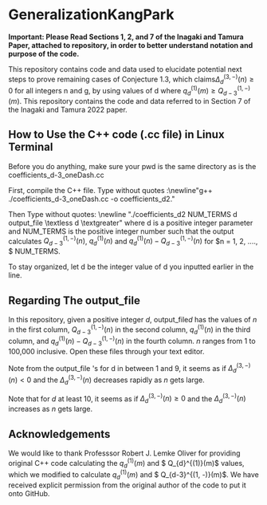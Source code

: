 # GeneralizationKangPark

**Important: Please Read Sections 1, 2, and 7 of the Inagaki and Tamura Paper, attached to repository, in order to better understand notation and purpose of the code.**

This repository contains code and data used to elucidate potential next steps to prove remaining cases of Conjecture 1.3, which claims$\Delta_{d}^{(3, -)}(n) \geq 0$ for all integers n and g, by using values of d where $q_d^{(1)}(m) \geq Q_{d-3}^{(1, -)}(m)$. This repository contains the code and data referred to in Section 7 of the Inagaki and Tamura 2022 paper.

## How to Use the C++ code (.cc file) in Linux Terminal

Before you do anything, make sure your pwd is the same directory as is the coefficients\_d\-3\_oneDash.cc

First, compile the C++ file. Type without quotes :\newline"g++ ./coefficients\_d\-3\_oneDash.cc \-o coefficients\_d2."


Then Type without quotes: \newline "./coefficients\_d2 NUM\_TERMS d output\_file \textless d \textgreater" where d is a positive integer parameter and NUM\_TERMS is the positive integer number such that the output calculates $Q_{d-3}^{(1, -)}(n)$, $q_{d}^{(1)}(n)$ and $q_{d}^{(1)}(n) - Q_{d-3}^{(1, -)}(n)$ for $n = 1, 2, ...., $ NUM\_TERMS.

To stay organized, let d be the integer value of d you inputted earlier in the line.

## Regarding The output\_file

In this repository, given a positive integer $d$, output\_file$d$ has the values of $n$ in the first column,
  $Q_{d-3}^{(1, -)}(n)$ in the second column, $q_d^{(1)}(n)$ in the third column, and $q^{(1)}_d(n) - Q_{d-3}^{(1, -)}(n)$ in the fourth column. $n$ ranges from 1 to 100,000 inclusive. Open these files through your text editor.
  
  Note from the output\_file 's  for d
 in between 1 and 9, it seems as if 
  $\Delta^{(3,-)}_d(n) < 0$ and the $\Delta^{(3,-)}_d(n)$ decreases rapidly as $n$ gets large.

  Note that for $d$ at least 10,
  it seems as if $\Delta^{(3,-)}_d(n) \geq 0$ and the $\Delta^{(3,-)}_d(n)$ increases as $n$ gets large.
  
 ## Acknowledgements
  
  We would like to thank Professsor Robert J. Lemke Oliver for providing original C++ code calculating the $q_d^{(1)}(m)$ and $ Q_{d}^{(1)}(m)$ values, which we modified to calculate $q_d^{(1)}(m)$ and $ Q_{d-3}^{(1, -)}(m)$. We have received explicit permission from the original author of the code to put it onto GitHub.
